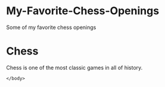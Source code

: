 # My-Favorite-Chess-Openings
Some of my favorite chess openings
<!DOCTYPE html>
  <html>
    <head>
      <h1>Chess</h1>
      <p>Chess is one of the most classic games in all of history.</p>
    </head>
    <body>
      
    </body>
  </html>
